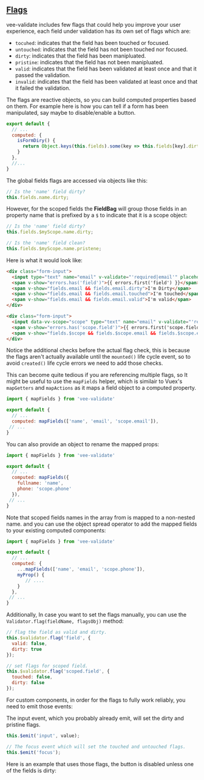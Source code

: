 ## [Flags](#flags-example)

vee-validate includes few flags that could help you improve your user experience, each field under validation has its own set of flags which are:


- `tocuhed`: indicates that the field has been touched or focused.
- `untouched`: indicates that the field has not been touched nor focused.
- `dirty`: indicates that the field has been manipluated.
- `pristine`: indicates that the field has not been manipluated.
- `valid`: indicates that the field has been validated at least once and that it passed the validation.
- `invalid`: indicates that the field has been validated at least once and that it failed the validation.


The flags are reactive objects, so you can build computed properties based on them. For example here is how you can tell if a form has been manipulated, say maybe to disable/enable a button.

```js
export default {
  // ...
  computed: {
    isFormDiry() {
      return Object.keys(this.fields).some(key => this.fields[key].dirty);
    }
  },
  //...
}
```

The global fields flags are accessed via objects like this:

```js
// Is the 'name' field dirty? 
this.fields.name.dirty;
```

However, for the scoped fields the **FieldBag** will group those fields in an property name that is prefixed by a `$` to indicate that it is a scope object:

```js
// Is the 'name' field dirty? 
this.fields.$myScope.name.dirty;

// Is the 'name' field clean? 
this.fields.$myScope.name.pristene; 
```


Here is what it would look like:

```html
<div class="form-input">
  <input type="text" name="email" v-validate="'required|email'" placeholder="Email">
  <span v-show="errors.has('field')">{{ errors.first('field') }}</span>
  <span v-show="fields.email && fields.email.dirty">I'm Dirty</span>
  <span v-show="fields.email && fields.email.touched">I'm touched</span>
  <span v-show="fields.email && fields.email.valid">I'm valid</span>
</div>
```

```html
<div class="form-input">
  <input data-vv-scope="scope" type="text" name="email" v-validate="'required|email'" placeholder="Email">
  <span v-show="errors.has('scope.field')">{{ errors.first('scope.field') }}</span>
  <span v-show="fields.$scope && fields.$scope.email && fields.$scope.email.dirty">I'm Dirty</span>
</div>
```

Notice the additional checks before the actual flag check, this is because the flags aren't actually available until the `mounted()` life cycle event, so to avoid `created()` life cycle errors we need to add those checks.

This can become quite tedious if you are referencing multiple flags, so It might be useful to use the `mapFields` helper, which is similair to Vuex's `mapGetters` and `mapActions` as it maps a field object to a computed property.

```js
import { mapFields } from 'vee-validate'

export default {
  // ...
  computed: mapFields(['name', 'email', 'scope.email']),
 // ...
}
```

You can also provide an object to rename the mapped props:

```js
import { mapFields } from 'vee-validate'

export default {
  // ...
  computed: mapFields({
    fullname: 'name',
    phone: 'scope.phone'
  }),
 // ...
}
```

Note that scoped fields names in the array from is mapped to a non-nested name. and you can use the object spread operator to add the mapped fields to your existing computed components:

```js
import { mapFields } from 'vee-validate'

export default {
  // ...
  computed: {
    ...mapFields(['name', 'email', 'scope.phone']),
    myProp() {
       // ....
    }
  },
 // ...
}
```

Additionally, In case you want to set the flags manually, you can use the `Validator.flag(fieldName, flagsObj)` method:

```js
// flag the field as valid and dirty.
this.$validator.flag('field', {
  valid: false,
  dirty: true
});

// set flags for scoped field.
this.$validator.flag('scoped.field', {
  touched: false,
  dirty: false
});
```

For custom components, in order for the flags to fully work reliably, you need to emit those events:

The input event, which you probably already emit, will set the dirty and pristine flags.

```js
this.$emit('input', value); 

// The focus event which will set the touched and untouched flags.
this.$emit('focus'); 
```
Here is an example that uses those flags, the button is disabled unless one of the fields is dirty:

